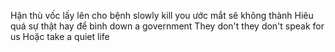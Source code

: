 Hận thù vốc lấy
lên cho bệnh slowly kill you
ước mắt sẽ không thành
Hiêu quá sự thật hay
để bình down a government
They don't they don't speak for us
Hoặc take a quiet life